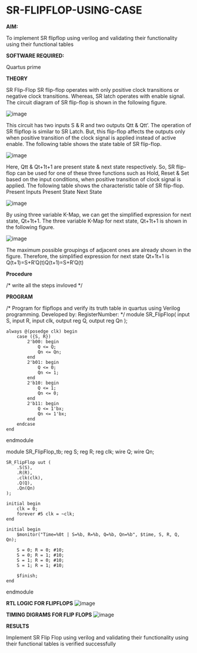 # SR-FLIPFLOP-USING-CASE

**AIM:**

To implement  SR flipflop using verilog and validating their functionality using their functional tables

**SOFTWARE REQUIRED:**

Quartus prime

**THEORY**

SR Flip-Flop SR flip-flop operates with only positive clock transitions or negative clock transitions. Whereas, SR latch operates with enable signal. The circuit diagram of SR flip-flop is shown in the following figure.

![image](https://github.com/naavaneetha/SR-FLIPFLOP-USING-CASE/assets/154305477/0f710028-ad52-4d3e-9276-8714cf023a25)

 
This circuit has two inputs S & R and two outputs Qtt & Qtt’. The operation of SR flipflop is similar to SR Latch. But, this flip-flop affects the outputs only when positive transition of the clock signal is applied instead of active enable. The following table shows the state table of SR flip-flop.

![image](https://github.com/naavaneetha/SR-FLIPFLOP-USING-CASE/assets/154305477/dabfc4f4-87e3-4cbc-9472-f89ee1b5ed30)

 
Here, Qtt & Qt+1t+1 are present state & next state respectively. So, SR flip-flop can be used for one of these three functions such as Hold, Reset & Set based on the input conditions, when positive transition of clock signal is applied. The following table shows the characteristic table of SR flip-flop. Present Inputs Present State Next State

![image](https://github.com/naavaneetha/SR-FLIPFLOP-USING-CASE/assets/154305477/dd90d16c-aec5-4290-a586-e2346b1e9eb5)

 
By using three variable K-Map, we can get the simplified expression for next state, Qt+1t+1. The three variable K-Map for next state, Qt+1t+1 is shown in the following figure.

![image](https://github.com/naavaneetha/SR-FLIPFLOP-USING-CASE/assets/154305477/473efad6-d70b-4ca7-aeb7-898bbfca319f)

 
The maximum possible groupings of adjacent ones are already shown in the figure. Therefore, the simplified expression for next state Qt+1t+1 is Q(t+1)=S+R′Q(t)Q(t+1)=S+R′Q(t)

**Procedure**

/* write all the steps invloved */

**PROGRAM**

/* Program for flipflops and verify its truth table in quartus using Verilog programming. Developed by: RegisterNumber:
*/
module SR_FlipFlop(
    input S,
    input R,
    input clk,
    output reg Q,
    output reg Qn
);

    always @(posedge clk) begin
        case ({S, R})
            2'b00: begin
                Q <= Q;
                Qn <= Qn;
            end
            2'b01: begin
                Q <= 0;
                Qn <= 1;
            end
            2'b10: begin
                Q <= 1;
                Qn <= 0;
            end
            2'b11: begin
                Q <= 1'bx;
                Qn <= 1'bx;
            end
        endcase
    end

endmodule

module SR_FlipFlop_tb;
    reg S;
    reg R;
    reg clk;
    wire Q;
    wire Qn;

    SR_FlipFlop uut (
        .S(S),
        .R(R),
        .clk(clk),
        .Q(Q),
        .Qn(Qn)
    );

    initial begin
        clk = 0;
        forever #5 clk = ~clk;
    end

    initial begin
        $monitor("Time=%0t | S=%b, R=%b, Q=%b, Qn=%b", $time, S, R, Q, Qn);

        S = 0; R = 0; #10;
        S = 0; R = 1; #10;
        S = 1; R = 0; #10;
        S = 1; R = 1; #10;

        $finish;
    end

endmodule

**RTL LOGIC FOR FLIPFLOPS**
![image](https://github.com/user-attachments/assets/e62172c7-714b-462d-9224-8f4ff7e8728b)

**TIMING DIGRAMS FOR FLIP FLOPS**
![image](https://github.com/user-attachments/assets/ae8f6059-0a80-4af6-b515-b73bb251c3b7)

**RESULTS**

Implement SR Flip Flop using verilog and validating their functionality using their functional tables is verified successfully

